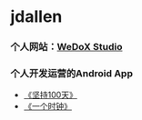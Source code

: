 # jdallen
### 个人网站：[WeDoX Studio](http://120.78.120.117)


### 个人开发运营的Android App
- [《坚持100天》](http://120.78.120.117/plan/)
- [《一个时钟》](http://120.78.120.117/OneClock/)

